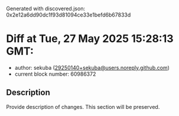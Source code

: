 Generated with discovered.json: 0x2e12a6dd90dc1f93d81094ce33e1befd6b67833d

# Diff at Tue, 27 May 2025 15:28:13 GMT:

- author: sekuba (<29250140+sekuba@users.noreply.github.com>)
- current block number: 60986372

## Description

Provide description of changes. This section will be preserved.
